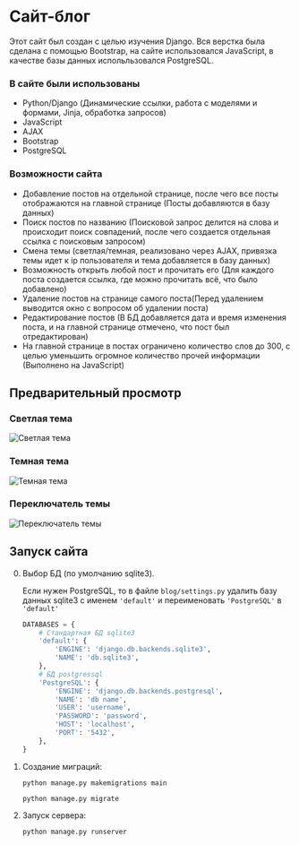 # Сайт-блог

Этот сайт был создан с целью изучения Django. Вся верстка была сделана с помощью Bootstrap, на сайте использовался JavaScript, в качестве базы данных испольльзовался PostgreSQL.

### В сайте были использованы
- Python/Django (Динамические ссылки, работа с моделями и формами, Jinja, обработка запросов)
- JavaScript
- AJAX
- Bootstrap
- PostgreSQL

### Возможности сайта
- Добавление постов на отдельной странице, после чего все посты отображаются на главной странице (Посты добавляются в базу данных)
- Поиск постов по названию (Поисковой запрос делится на слова и происходит поиск совпадений, после чего создается отдельная ссылка с поисковым запросом)
- Смена темы (светлая/темная, реализовано через AJAX, привязка темы идет к ip пользователя и тема добавляется в базу данных)
- Возможность открыть любой пост и прочитать его (Для каждого поста создается ссылка, где можно прочитать всё, что было добавлено)
- Удаление постов на странице самого поста(Перед удалением выводится окно с вопросом об удалении поста)
- Редактирование постов (В БД добавляется дата и время изменения поста, и на главной странице отмечено, что пост был отредактирован)
- На главной странице в постах ограничено количество слов до 300, с целью уменьшить огромное количество прочей информации (Выполнено на JavaScript)

## Предварительный просмотр

### Светлая тема
![Светлая тема](https://github.com/oshkov/blog-django/assets/87696868/9aa4ac10-dc89-4e78-b6fe-92e641b6686b)

### Темная тема
![Темная тема](https://github.com/oshkov/blog-django/assets/87696868/f42bc6ea-b76d-4117-9be0-60eb94eda61a)

### Переключатель темы
![Переключатель темы](https://github.com/oshkov/blog-django/assets/87696868/cab7327f-f09a-468b-aa92-1b21e9126347)


## Запуск сайта
0) Выбор БД (по умолчанию sqlite3).

   Если нужен PostgreSQL, то в файле `blog/settings.py` удалить базу данных sqlite3 с именем `'default'` и переименовать `'PostgreSQL'` в `'default'`
   ```python
   DATABASES = {
       # Стандартная БД sqlite3
       'default': {
           'ENGINE': 'django.db.backends.sqlite3',
           'NAME': 'db.sqlite3',
       },
       # БД postgressql
       'PostgreSQL': {
           'ENGINE': 'django.db.backends.postgresql',
           'NAME': 'db name',
           'USER': 'username',
           'PASSWORD': 'password',
           'HOST': 'localhost',
           'PORT': '5432',
       },
   }
   ```
1) Создание миграций:
   ```
   python manage.py makemigrations main
   ```
   ```
   python manage.py migrate
   ```
2) Запуск сервера:
   ```
   python manage.py runserver
   ```
